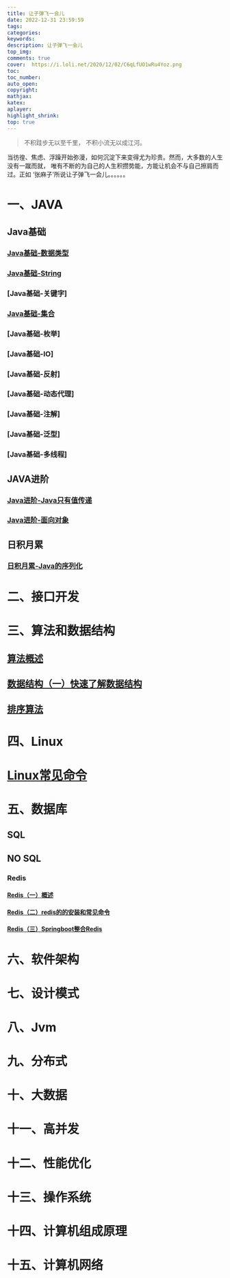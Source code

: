 ```yaml
---
title: 让子弹飞一会儿
date: 2022-12-31 23:59:59
tags:
categories:
keywords:
description: 让子弹飞一会儿
top_img:
comments: true
cover:  https://i.loli.net/2020/12/02/C6qLfUO1wRu4Yoz.png
toc:
toc_number:
auto_open:
copyright:
mathjax:
katex:
aplayer:
highlight_shrink:
top: true
---
```


>不积跬步无以至千里，
>不积小流无以成江河。

当彷徨、焦虑、浮躁开始弥漫，如何沉淀下来变得尤为珍贵。然而，大多数的人生没有一蹴而就，
唯有不断的为自己的人生积攒势能，方能让机会不与自己擦肩而过。正如 ‘张麻子’所说让子弹飞一会儿。。。。。。

# 一、JAVA

## Java基础

### [Java基础-数据类型](https://leeebean.github.io/leebean.github.io/2020/03/01/Java%E5%9F%BA%E7%A1%80-%E6%95%B0%E6%8D%AE%E7%B1%BB%E5%9E%8B/)

### [Java基础-String](https://leeebean.github.io/leebean.github.io/2020/03/10/Java%E5%9F%BA%E7%A1%80-String/)

### [Java基础-关键字]

### [Java基础-集合](https://leeebean.github.io/leebean.github.io/2020/03/11/Java%E5%9F%BA%E7%A1%80-%E9%9B%86%E5%90%88/)


### [Java基础-枚举]

### [Java基础-IO]

### [Java基础-反射]

### [Java基础-动态代理]

### [Java基础-注解]

### [Java基础-泛型]

### [Java基础-多线程]

## JAVA进阶

### [Java进阶-Java只有值传递]()

### [Java进阶-面向对象]()

## 日积月累

### [日积月累-Java的序列化](https://leeebean.github.io/leebean.github.io/2020/12/23/%E6%97%A5%E7%A7%AF%E6%9C%88%E7%B4%AF-Java%E7%9A%84%E5%BA%8F%E5%88%97%E5%8C%96/)

# 二、接口开发

# 三、算法和数据结构

## [算法概述](https://leeebean.github.io/leebean.github.io/2020/02/24/%E7%AE%97%E6%B3%95%E6%A6%82%E8%BF%B0/)

## [数据结构（一）快速了解数据结构](https://leeebean.github.io/leebean.github.io/2020/03/11/%E6%95%B0%E6%8D%AE%E7%BB%93%E6%9E%84%EF%BC%88%E4%B8%80%EF%BC%89%E5%BF%AB%E9%80%9F%E4%BA%86%E8%A7%A3%E6%95%B0%E6%8D%AE%E7%BB%93%E6%9E%84/)

## [排序算法](https://leeebean.github.io/leebean.github.io/2020/02/25/%E6%8E%92%E5%BA%8F%E7%AE%97%E6%B3%95/)

# 四、Linux

# [Linux常见命令](https://leeebean.github.io/leebean.github.io/2020/03/11/Linux%E5%B8%B8%E8%A7%81%E5%91%BD%E4%BB%A4/)

# 五、数据库

## SQL

## NO SQL

### Redis

#### [Redis（一）概述](https://leeebean.github.io/leebean.github.io/2020/12/15/Redis%EF%BC%88%E4%B8%80%EF%BC%89%E6%A6%82%E8%BF%B0/)

#### [Redis（二）redis的的安装和常见命令](https://leeebean.github.io/leebean.github.io/2020/12/16/Redis%EF%BC%88%E4%BA%8C%EF%BC%89redis%E7%9A%84%E5%AE%89%E8%A3%85%E5%92%8C%E5%B8%B8%E8%A7%81%E5%91%BD%E4%BB%A4/)

#### [Redis（三）Springboot整合Redis](https://leeebean.github.io/leebean.github.io/2020/12/17/Redis%EF%BC%88%E4%B8%89%EF%BC%89Springboot%E6%95%B4%E5%90%88Redis/)

# 六、软件架构

# 七、设计模式

# 八、Jvm

# 九、分布式

# 十、大数据

# 十一、高并发

# 十二、性能优化

# 十三、操作系统

# 十四、计算机组成原理

# 十五、计算机网络


